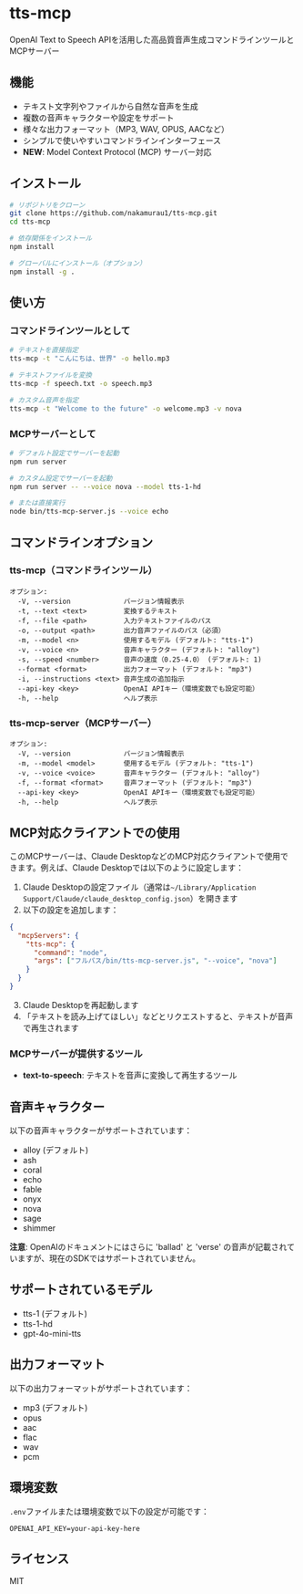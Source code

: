 # tts-mcp

OpenAI Text to Speech APIを活用した高品質音声生成コマンドラインツールとMCPサーバー

## 機能

- テキスト文字列やファイルから自然な音声を生成
- 複数の音声キャラクターや設定をサポート
- 様々な出力フォーマット（MP3, WAV, OPUS, AACなど）
- シンプルで使いやすいコマンドラインインターフェース
- **NEW**: Model Context Protocol (MCP) サーバー対応

## インストール

```bash
# リポジトリをクローン
git clone https://github.com/nakamurau1/tts-mcp.git
cd tts-mcp

# 依存関係をインストール
npm install

# グローバルにインストール（オプション）
npm install -g .
```

## 使い方

### コマンドラインツールとして

```bash
# テキストを直接指定
tts-mcp -t "こんにちは、世界" -o hello.mp3

# テキストファイルを変換
tts-mcp -f speech.txt -o speech.mp3

# カスタム音声を指定
tts-mcp -t "Welcome to the future" -o welcome.mp3 -v nova
```

### MCPサーバーとして

```bash
# デフォルト設定でサーバーを起動
npm run server

# カスタム設定でサーバーを起動
npm run server -- --voice nova --model tts-1-hd

# または直接実行
node bin/tts-mcp-server.js --voice echo
```

## コマンドラインオプション

### tts-mcp（コマンドラインツール）

```
オプション:
  -V, --version             バージョン情報表示
  -t, --text <text>         変換するテキスト
  -f, --file <path>         入力テキストファイルのパス
  -o, --output <path>       出力音声ファイルのパス（必須）
  -m, --model <n>           使用するモデル (デフォルト: "tts-1")
  -v, --voice <n>           音声キャラクター (デフォルト: "alloy")
  -s, --speed <number>      音声の速度（0.25-4.0） (デフォルト: 1)
  --format <format>         出力フォーマット (デフォルト: "mp3")
  -i, --instructions <text> 音声生成の追加指示
  --api-key <key>           OpenAI APIキー（環境変数でも設定可能）
  -h, --help                ヘルプ表示
```

### tts-mcp-server（MCPサーバー）

```
オプション:
  -V, --version             バージョン情報表示
  -m, --model <model>       使用するモデル (デフォルト: "tts-1")
  -v, --voice <voice>       音声キャラクター (デフォルト: "alloy")
  -f, --format <format>     音声フォーマット (デフォルト: "mp3")
  --api-key <key>           OpenAI APIキー（環境変数でも設定可能）
  -h, --help                ヘルプ表示
```

## MCP対応クライアントでの使用

このMCPサーバーは、Claude DesktopなどのMCP対応クライアントで使用できます。例えば、Claude Desktopでは以下のように設定します：

1. Claude Desktopの設定ファイル（通常は`~/Library/Application Support/Claude/claude_desktop_config.json`）を開きます
2. 以下の設定を追加します：

```json
{
  "mcpServers": {
    "tts-mcp": {
      "command": "node",
      "args": ["フルパス/bin/tts-mcp-server.js", "--voice", "nova"]
    }
  }
}
```

3. Claude Desktopを再起動します
4. 「テキストを読み上げてほしい」などとリクエストすると、テキストが音声で再生されます

### MCPサーバーが提供するツール

- **text-to-speech**: テキストを音声に変換して再生するツール

## 音声キャラクター

以下の音声キャラクターがサポートされています：
- alloy (デフォルト)
- ash
- coral
- echo
- fable
- onyx
- nova
- sage
- shimmer

**注意**: OpenAIのドキュメントにはさらに 'ballad' と 'verse' の音声が記載されていますが、現在のSDKではサポートされていません。

## サポートされているモデル

- tts-1 (デフォルト)
- tts-1-hd
- gpt-4o-mini-tts

## 出力フォーマット

以下の出力フォーマットがサポートされています：
- mp3 (デフォルト)
- opus
- aac
- flac
- wav
- pcm

## 環境変数

`.env`ファイルまたは環境変数で以下の設定が可能です：

```
OPENAI_API_KEY=your-api-key-here
```

## ライセンス

MIT
